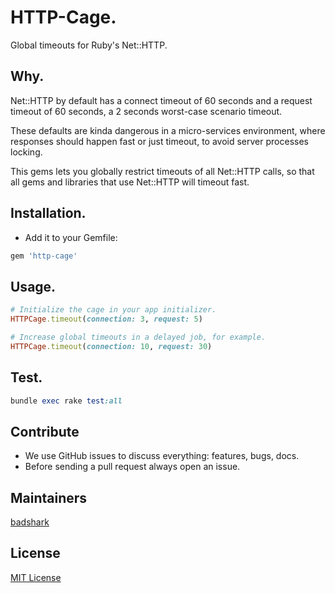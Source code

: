 # HTTP-Cage.

Global timeouts for Ruby's Net::HTTP.

## Why.

Net::HTTP by default has a connect timeout of 60 seconds and a request timeout of 60 seconds, a 2 seconds worst-case scenario timeout.

These defaults are kinda dangerous in a micro-services environment, where responses should happen fast or just timeout, to avoid server processes locking.

This gems lets you globally restrict timeouts of all Net::HTTP calls, so that all gems and libraries that use Net::HTTP will timeout fast.

## Installation.

- Add it to your Gemfile:
```ruby
gem 'http-cage'
```

## Usage.

```ruby
# Initialize the cage in your app initializer.
HTTPCage.timeout(connection: 3, request: 5)

# Increase global timeouts in a delayed job, for example.
HTTPCage.timeout(connection: 10, request: 30)
```

## Test.

```ruby
bundle exec rake test:all
```

## Contribute

- We use GitHub issues to discuss everything: features, bugs, docs.
- Before sending a pull request always open an issue.

## Maintainers

[badshark](https://github.com/badshark)

## License

[MIT License](https://opensource.org/licenses/MIT)
